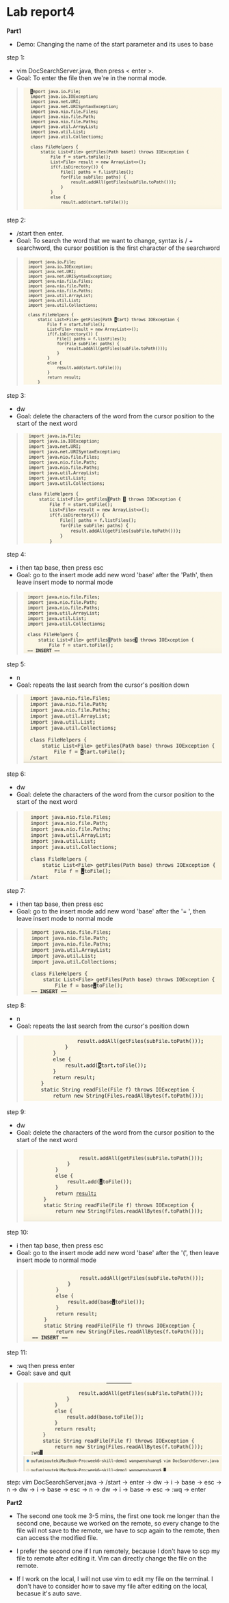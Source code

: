 # Lab report4

**Part1**

- Demo: Changing the name of the start parameter and its uses to base

step 1:
- vim DocSearchServer.java, then press < enter >. 
- Goal: To enter the file then we're in the normal mode.


> ![](vim-start.png)

step 2:
- /start then enter.
- Goal: To search the word that we want to change, syntax is / + searchword, the cursor postition is the first character of the searchword
> ![](vim-p1-1.png)

step 3:
- dw
- Goal: delete the characters of the word from the cursor position to the start of the next word
> ![](vim-dw.png)

step 4:
- i then tap base,  then press esc
- Goal: go to the insert mode add new word 'base' after the 'Path', then leave insert mode to normal mode
> ![](vim-i+base.png)

step 5:
- n
- Goal: repeats the last search from the cursor's position down
> ![](vim-n.png)

step 6:
- dw
- Goal: delete the characters of the word from the cursor position to the start of the next word
> ![](vim-dw-2.png)

step 7:
- i then tap base,  then press esc
- Goal: go to the insert mode add new word 'base' after the '= ', then leave insert mode to normal mode
> ![](vim-i+base2.png)

step 8:
- n
- Goal: repeats the last search from the cursor's position down
> ![](vim-n2.png)

step 9:
- dw
- Goal: delete the characters of the word from the cursor position to the start of the next word
> ![](vim-dw3.png)

step 10:
- i then tap base,  then press esc
- Goal: go to the insert mode add new word 'base' after the '(', then leave insert mode to normal mode
> ![](vim-i+base3.png)

step 11:
- :wq then press enter
- Goal: save and quit
> ![](vim-wq.png)
> ![](vim-save.png)

step:  vim DocSearchServer.java -> /start -> enter -> dw -> i -> base -> esc -> n -> dw -> i -> base -> esc -> n -> dw -> i -> base -> esc -> :wq -> enter


**Part2**
- The second one took me 3-5 mins, the first one took me longer than the second one, because we worked on the remote, so every change to the file will not save to the remote, we have to scp again to the remote, then can access the modified file.

- I prefer the second one if I run remotely, because I don't have to scp my file to remote after editing it. Vim can directly change the file on the remote.

- If I work on the local, I will not use vim to edit my file on the terminal. I don't have to consider how to save my file after editing on the local, becasue it's auto save.